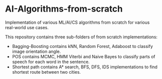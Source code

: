 # AI-Algorithms-from-scratch
Implementation of various ML/AI/CS algorithms from scratch for various real-world use cases.

This repository contains three sub-folders of from scratch implementations:
* Bagging-Boosting contains kNN, Random Forest, Adaboost to classify image orientation angle.
* POS contains MCMC, HMM Viterbi and Naive Bayes to classify parts of speech for each word in the sentence.
* Shortest path contains A* search, BFS, DFS, IDS implementations to find shortest route between two cities.
